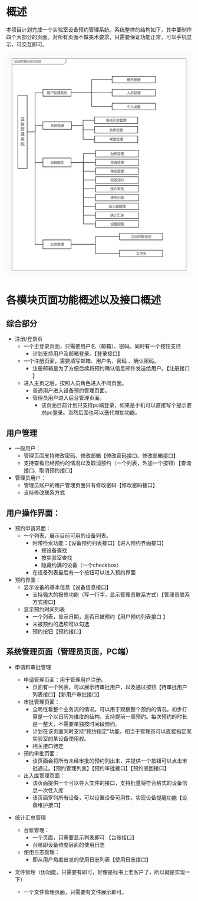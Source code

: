 # 概述

​		本项目计划完成一个实验室设备预约管理系统。系统整体的结构如下，其中要制作四个大部分的页面。对所有页面不做美术要求，只需要保证功能正常，可以手机显示，可交互即可。

![image-20220901232731960](%E5%89%8D%E7%AB%AF%E8%AE%BE%E8%AE%A1%E6%96%87%E6%A1%A3.assets/image-20220901232731960.png)

# 各模块页面功能概述以及接口概述

## 综合部分

- 注册/登录页
    - 一个主登录页面，只需要用户名（邮箱）、密码。同时有一个按钮支持
        - 计划支持用户及邮箱登录。【登录接口】
    - 一个注册页面，需要填写邮箱、用户名、密码 、确认密码。
        - 注册邮箱是为了方便后续将预约确认信息邮件发送给用户。【注册接口 】
    - 进入主页之后，按照人员角色进入不同页面。
        - 普通用户进入设备预约管理页面。
        - 管理员用户进入后台管理页面。
            - 该页面目前计划只支持pc端登录，如果是手机可以直接写个提示要求pc登录。当然后面也可以迭代增加功能。

## 用户管理

- 一般用户：
    - 管理页面支持修改密码、修改邮箱【修改密码接口、修改邮箱接口】
    - 支持查看已经预约的情况以及取消预约（一个列表，外加一个按钮）【查询接口、取消预约接口】
- 管理员用户：
    - 管理员账户的用户管理页面只有修改密码【修改密码接口】
    - 支持修改联系方式

## 用户操作界面：

- 预约申请界面：
    - 一个列表，展示目前可用的设备列表。
        - 附带检索功能：【设备预约列表接口】【进入预约界面接口】
            - 按设备查找
            - 按实验室查找
            - 隐藏约满的设备（一个checkbox）
        - 在设备列表最后有一个按钮可以进入预约界面
- 预约界面：
    - 显示设备的基本信息【设备信息接口】
        - 支持强大的报修功能（写一行字，显示管理员联系方式）【管理员联系方式接口】
    - 显示预约时间列表
        - 一个列表，显示日期，是否已被预约【用户预约列表接口 】
        - 未被预约的选项可以勾选
        - 预约按钮【预约接口】

## 系统管理页面（管理员页面，PC端）

- 申请和审批管理

    - 申请管理页面：用于管理用户注册。
        - 页面有一个列表，可以展示待审批用户，以及通过按钮【待审批用户列表接口】【新用户审批接口】
    - 审批管理页面：
        - 全局性看整个业务流的情况。可以用于观察整个预约的情况。初步打算是一个以日历为维度的结构。支持提前一周预约。每次预约的时长是一整天，不需要单独按时间段预约。
        - 计划在该页面同时支持“预约指定”功能，相当于管理员可以直接指定某实验室的某设备使用权。
        - 相关接口待定
    - 预约审批页面：
        - 该页面会将所有未经审批的预约列出来，并提供一个按钮可以点击审批通过。【预约管理列表】【预约审批接口】【预约驳回接口】
    - 出入库管理页面：
        - 该页面提供一个可以导入文件的接口，支持批量将符合格式的设备信息一次性入库
        - 该页面罗列所有设备，可以设置设备可用性，实现设备提醒功能【设备维护接口】

- 统计汇总管理

    - 台账管理：
        - 一个页面，只需要显示列表即可 【台账接口】
        - 台账即设备维度层面的使用日志
    - 使用日志管理：
        - 即从用户角度出发的使用日志列表【使用日志接口】

- 文件管理（伪功能，只需要有即可，好像是标书上老客户了，所以就是实现一下）

    - 一个文件管理页面，只需要有文件展示即可。

    